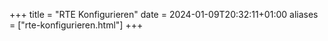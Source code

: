 +++
title = "RTE Konfigurieren"
date = 2024-01-09T20:32:11+01:00
aliases = ["rte-konfigurieren.html"]
+++
